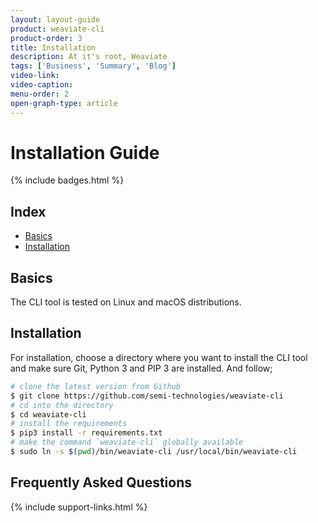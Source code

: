 ```yaml
---
layout: layout-guide
product: weaviate-cli
product-order: 3
title: Installation
description: At it's root, Weaviate 
tags: ['Business', 'Summary', 'Blog']
video-link:
video-caption:
menu-order: 2
open-graph-type: article
---
```


# Installation Guide

{% include badges.html %}

## Index

- [Basics](#basics)
- [Installation](#installation)

## Basics

The CLI tool is tested on Linux and macOS distributions.

## Installation

For installation, choose a directory where you want to install the CLI tool and make sure Git, Python 3 and PIP 3 are installed. And follow;

```bash
# clone the latest version from Github
$ git clone https://github.com/semi-technologies/weaviate-cli
# cd into the directory
$ cd weaviate-cli
# install the requirements
$ pip3 install -r requirements.txt
# make the command `weaviate-cli` globally available
$ sudo ln -s $(pwd)/bin/weaviate-cli /usr/local/bin/weaviate-cli
```

## Frequently Asked Questions

{% include support-links.html %}